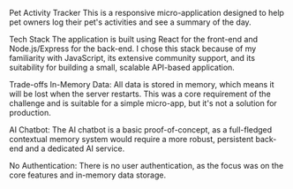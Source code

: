 Pet Activity Tracker
This is a responsive micro-application designed to help pet owners log their pet's activities and see a summary of the day.

Tech Stack
The application is built using React for the front-end and Node.js/Express for the back-end. I chose this stack because of my familiarity with JavaScript, its extensive community support, and its suitability for building a small, scalable API-based application.

Trade-offs
In-Memory Data: All data is stored in memory, which means it will be lost when the server restarts. This was a core requirement of the challenge  and is suitable for a simple micro-app, but it's not a solution for production.

AI Chatbot: The AI chatbot is a basic proof-of-concept, as a full-fledged contextual memory system would require a more robust, persistent back-end and a dedicated AI service.

No Authentication: There is no user authentication, as the focus was on the core features and in-memory data storage.
